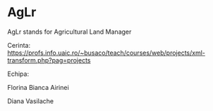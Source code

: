 # AgLr

AgLr stands for Agricultural Land Manager

Cerinta: 
https://profs.info.uaic.ro/~busaco/teach/courses/web/projects/xml-transform.php?pag=projects



Echipa:

Florina Bianca Airinei

Diana Vasilache
